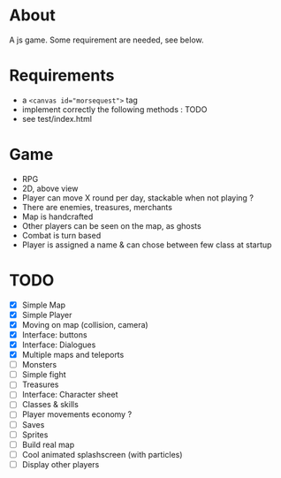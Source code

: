 # About
A js game. Some requirement are needed, see below.

# Requirements

- a `<canvas id="morsequest">` tag
- implement correctly the following methods : 
TODO
- see test/index.html

# Game

- RPG
- 2D, above view
- Player can move X round per day, stackable when not playing ?
- There are enemies, treasures, merchants
- Map is handcrafted
- Other players can be seen on the map, as ghosts
- Combat is turn based
- Player is assigned a name & can chose between few class at startup

# TODO
- [x] Simple Map
- [x] Simple Player
- [x] Moving on map (collision, camera)
- [x] Interface: buttons
- [x] Interface: Dialogues
- [x] Multiple maps and teleports
- [ ] Monsters
- [ ] Simple fight
- [ ] Treasures
- [ ] Interface: Character sheet
- [ ] Classes & skills
- [ ] Player movements economy ?
- [ ] Saves
- [ ] Sprites
- [ ] Build real map
- [ ] Cool animated splashscreen (with particles)
- [ ] Display other players

